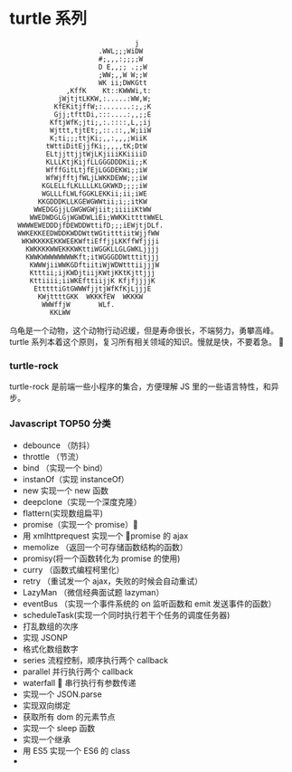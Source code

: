 # turtle 系列

                                   j
                          .WWL;;;WiDW
                          #;,,,:;;;;W
                          D E,,;; .;;W
                          ;WW;,,W W;;W
                          WK ii;DWKGtt
                  ,KffK    Kt::KWWWi,t:
                jWjtjtLKKW,:.....:WW,W;
               KfEKitjffW;:.......:;,;K
               Gjj;tfttDi,:::....:,,;;E
              KftjWfK;jti;,:.::::,L,;ij
              Wjttt,tjtEt;,::.::,,W;iiW
              K;ti;;;ttjKi;,,:,,,;WiiK
             tWttiDitEjjfKi;,,,,tK;DtW
             ELtjjttjjtWjLKjiiiKKiiiiD
             KLLLKtjKijfLLGGGDDDKii;;K
             WfffGitLtjfEjLGGDEKWi;;iW
             WfWjfftjfWLjLWKKDEWW;;;iW
            KGLELLfLKLLLLKLGKWKD;;;;iW
            WGLLLfLWLfGGKLEKKii;ii;iWE
           KKGDDDKLLKGEWGWWtii;i;;itKW
          WWEDGGjjLGWGWGWjiit;iiiiiKtWW
         WWEDWDGLGjWGWDWLiEi;WWKKittttWWEL
      WWWWEWEDDDjfDEWDDWttifD;;;iEWjtjDLf.
      WWKEKKEEDWDDKWDDWttWGtitttiitWjjfWW
       WKWKKKKEKKWEEKWftiEffjjLKKffWfjjji
        KWKKKKWWEKKKWKttiWGGKLLGLGWKLjjjj
        KWWKWWWWWWWWKft;itWGGGDDWtttitjjj
         KWWWjiiWWKGDftiitiWjWDWtttiijjjW
         Ktttii;ijKWDjtiijKWtjKKtKjttjjj
         Kttiiii;iiWKEfttiijjK KfjfjjjjK
          EtttttiGtGWWWfjjtjWfKfKjLjjjE
           KWjttttGKK  WKKKfEW  WKKKW
            WWWffjW       WLf.
              KKLWW




乌龟是一个动物，这个动物行动迟缓，但是寿命很长，不端努力，勇攀高峰。turtle 系列本着这个原则，复习所有相关领域的知识。慢就是快，不要着急。


### turtle-rock

turtle-rock 是前端一些小程序的集合，方便理解 JS 里的一些语言特性，和异步。

### Javascript TOP50 分类

- debounce （防抖）
- throttle （节流）
- bind （实现一个 bind）
- instanOf（实现 instanceOf）
- new 实现一个 new 函数
- deepclone（实现一个深度克隆）
- flattern(实现数组扁平)
- promise（实现一个 promise）
- 用 xmlhttprequest 实现一个 promise 的 ajax
- memolize （返回一个可存储函数结构的函数）
- promisy(将一个函数转化为 promise 的使用)
- curry （函数式编程柯里化）
- retry （重试发一个 ajax，失败的时候会自动重试）
- LazyMan （微信经典面试题 lazyman）
- eventBus （实现一个事件系统的 on 监听函数和 emit 发送事件的函数）
- scheduleTask(实现一个同时执行若干个任务的调度任务器)
- 打乱数组的次序
- 实现 JSONP
- 格式化数组数字
- series 流程控制，顺序执行两个 callback
- parallel 并行执行两个 callback
- waterfall  串行执行有参数传递
- 实现一个 JSON.parse
- 实现双向绑定
- 获取所有 dom 的元素节点
- 实现一个 sleep 函数
- 实现一个继承
- 用 ES5 实现一个 ES6 的 class
-
